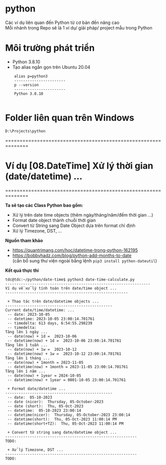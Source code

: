 # python
Các ví dụ liên quan đến Python từ cơ bản đến nâng cao<br/>
Mỗi nhánh trong Repo sẽ là 1 ví dụ/ giải pháp/ project mẫu trong Python

# Môi trường phát triển
- Python 3.8.10
- Tạo alias ngắn gọn trên Ubuntu 20.04
```shell
    alias p=python3
    -----------------------
    p --version
    -----------------------
    Python 3.8.10 
    
```

# Folder liên quan trên Windows
```
D:\Projects\python
```

==============================================================

# Ví dụ [08.DateTime] Xử lý thời gian (date/datetime) ...
==============================================================

**Ta sẽ tạo các Class Python bao gồm:**<br/>
- Xử lý trên date time objects (thêm ngày/tháng/năm/đếm thời gian ...)
- Format date object thành chuỗi thời gian
- Convert từ String sang Date Object dựa trên format chỉ định
- Xử lý Timezone, DST, ...


**Nguồn tham khảo**
- https://quantrimang.com/hoc/datetime-trong-python-162195
- https://bobbyhadz.com/blog/python-add-months-to-date<br/>
	(cần bổ sung thư viện ngoài bằng lệnh `pip3 install python-dateutil`)


**Kết quả thực thi**<br/>
```shell
tdc@tdc:~/python/date-time$ python3 date-time-calculate.py 
-----------------------------------------------------------------
Ví dụ về xử lý tính toán trên date/time object ...
-------------------------------------------------------

 + Thao tác trên date/datetime objects ...
------------------------------------------------
Current date/time/datetime: ...
 -- date: 2023-10-05
 -- datetime: 2023-10-05 23:00:14.701761
 -- timedelta: 613 days, 6:54:55.298239
 -- timedelta: 
Tăng lên 1 ngày ...
 -- date(now) + 1d =  2023-10-06
 -- datetime(now) + 1d =  2023-10-06 23:00:14.701761
Tăng lên 1 tuần ...
 -- date(now) + 1w =  2023-10-12
 -- datetime(now) + 1w =  2023-10-12 23:00:14.701761
Tăng lên 1 tháng ...
 -- date(now) + 1month = 2023-11-05
 -- datetime(now) + 1month = 2023-11-05 23:00:14.701761
Tăng lên 1 năm ...
 -- date(now) + 1year = 2024-10-05
 -- datetime(now) + 1year = 0001-10-05 23:00:14.701761

 + Format date/datetime ...
------------------------------------------------
 -- date:  05-10-2023
 -- date (nicer):  Thursday, 05-October-2023
 -- date (short):  Thu, 05-Oct-2023
 -- datetime:  05-10-2023 23:00:14
 -- datetime(nicer):  Thursday, 05-October-2023 23:00:14
 -- datetime(short):  Thu, 05-Oct-2023 11:00:14 PM
 -- datetime(short+TZ):  Thu, 05-Oct-2023 11:00:14 PM

 + Convert từ string sang date/datetime object ...
-----------------------------------------------------------
TODO: 

 + Xử lý Timezone, DST ...
-----------------------------------------------------------
TODO: 


```
